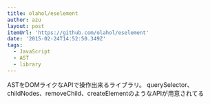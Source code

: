 ```yaml
---
title: olahol/eselement
author: azu
layout: post
itemUrl: 'https://github.com/olahol/eselement'
date: '2015-02-24T14:52:50.349Z'
tags:
  - JavaScript
  - AST
  - library
---
```

ASTをDOMライクなAPIで操作出来るライブラリ。
querySelector、childNodes、removeChild、createElementのようなAPIが用意されてる

